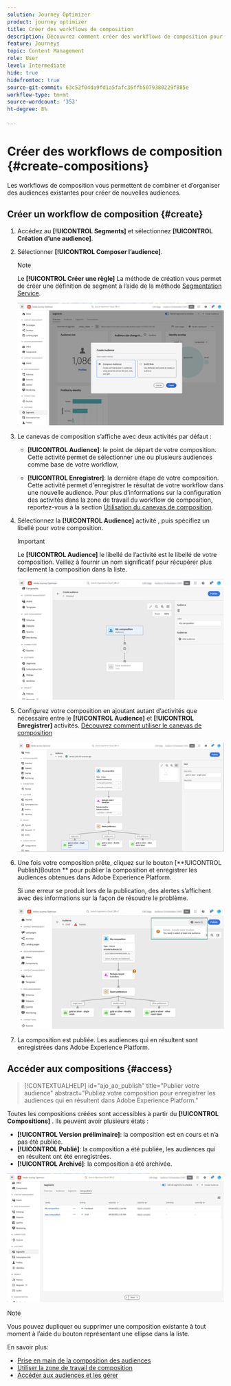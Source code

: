 ```yaml
---
solution: Journey Optimizer
product: journey optimizer
title: Créer des workflows de composition
description: Découvrez comment créer des workflows de composition pour combiner et organiser des audiences existantes.
feature: Journeys
topic: Content Management
role: User
level: Intermediate
hide: true
hidefromtoc: true
source-git-commit: 63c52f04da9fd1a5fafc36ffb5079380229f885e
workflow-type: tm+mt
source-wordcount: '353'
ht-degree: 8%

---
```


# Créer des workflows de composition {#create-compositions}

Les workflows de composition vous permettent de combiner et d’organiser des audiences existantes pour créer de nouvelles audiences.

## Créer un workflow de composition {#create}

1. Accédez au **[!UICONTROL Segments]** et sélectionnez **[!UICONTROL Création d’une audience]**.

1. Sélectionner **[!UICONTROL Composer l’audience]**.

   >[!NOTE]
   >
   >Le **[!UICONTROL Créer une règle]** La méthode de création vous permet de créer une définition de segment à l’aide de la méthode [Segmentation Service](https://experienceleague.adobe.com/docs/experience-platform/segmentation/ui/overview.html?lang=fr).

   ![](assets/audiences-create.png)

1. Le canevas de composition s’affiche avec deux activités par défaut :

   * **[!UICONTROL Audience]**: le point de départ de votre composition. Cette activité permet de sélectionner une ou plusieurs audiences comme base de votre workflow,

   * **[!UICONTROL Enregistrer]**: la dernière étape de votre composition. Cette activité permet d&#39;enregistrer le résultat de votre workflow dans une nouvelle audience.
   Pour plus d’informations sur la configuration des activités dans la zone de travail du workflow de composition, reportez-vous à la section [Utilisation du canevas de composition](composition-canvas.md).

1. Sélectionnez la **[!UICONTROL Audience]** activité , puis spécifiez un libellé pour votre composition.

   >[!IMPORTANT]
   >
   >Le **[!UICONTROL Audience]** le libellé de l’activité est le libellé de votre composition. Veillez à fournir un nom significatif pour récupérer plus facilement la composition dans la liste.

   ![](assets/audiences-new-composition.png)

1. Configurez votre composition en ajoutant autant d’activités que nécessaire entre le **[!UICONTROL Audience]** et **[!UICONTROL Enregistrer]** activités. [Découvrez comment utiliser le canevas de composition](composition-canvas.md)

   ![](assets/audiences-publish.png)

1. Une fois votre composition prête, cliquez sur le bouton [**!UICONTROL Publish]Bouton ** pour publier la composition et enregistrer les audiences obtenues dans Adobe Experience Platform.

   Si une erreur se produit lors de la publication, des alertes s’affichent avec des informations sur la façon de résoudre le problème.

   ![](assets/audiences-alerts.png)

1. La composition est publiée. Les audiences qui en résultent sont enregistrées dans Adobe Experience Platform. <!-- and are ready to be targeted in Journey Optimizer campaigns. [Get started with campaigns](../campaigns/get-started-with-campaigns.md)-->

## Accéder aux compositions {#access}

>[!CONTEXTUALHELP]
>id="ajo_ao_publish"
>title="Publier votre audience"
>abstract="Publiez votre composition pour enregistrer les audiences qui en résultent dans Adobe Experience Platform."

Toutes les compositions créées sont accessibles à partir du **[!UICONTROL Compositions]** . Ils peuvent avoir plusieurs états :

* **[!UICONTROL Version préliminaire]**: la composition est en cours et n’a pas été publiée.
* **[!UICONTROL Publié]**: la composition a été publiée, les audiences qui en résultent ont été enregistrées. <!-- and are available for use.-->
* **[!UICONTROL Archivé]**: la composition a été archivée.

![](assets/audiences-compositions.png)

>[!NOTE]
>
>Vous pouvez dupliquer ou supprimer une composition existante à tout moment à l’aide du bouton représentant une ellipse dans la liste.

En savoir plus:

* [Prise en main de la composition des audiences](get-started-audience-orchestration.md)
* [Utiliser la zone de travail de composition](composition-canvas.md)
* [Accéder aux audiences et les gérer](access-audiences.md)
